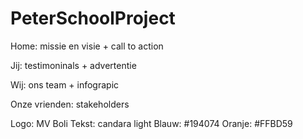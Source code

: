 # PeterSchoolProject


Home: missie en visie + call to action 

Jij: testimoninals + advertentie 

Wij: ons team + infograpic 

Onze vrienden: stakeholders




Logo: MV Boli
Tekst: candara light
Blauw: #194074
Oranje: #FFBD59
